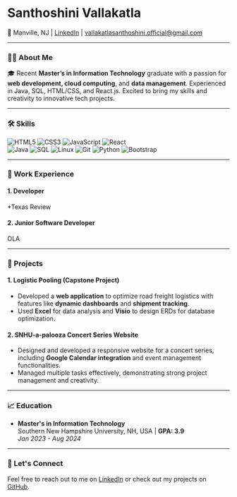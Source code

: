 # **Santhoshini Vallakatla**
📍 Manville, NJ | [LinkedIn](https://www.linkedin.com/in/vsanthoshini) | vallakatlasanthoshini.official@gmail.com

---

### **👩‍💻 About Me**

🎓 Recent **Master’s in Information Technology** graduate with a passion for **web development, cloud computing**, and **data management**. Experienced in Java, SQL, HTML/CSS, and React.js. Excited to bring my skills and creativity to innovative tech projects.

---

### **🛠️ Skills**  
![HTML5](https://img.shields.io/badge/HTML5-E34F26?logo=html5&logoColor=white) ![CSS3](https://img.shields.io/badge/CSS3-1572B6?logo=css3&logoColor=white) ![JavaScript](https://img.shields.io/badge/JavaScript-F7DF1E?logo=javascript&logoColor=black) ![React](https://img.shields.io/badge/React-61DAFB?logo=react&logoColor=black)  
![Java](https://img.shields.io/badge/Java-007396?logo=java&logoColor=white) ![SQL](https://img.shields.io/badge/SQL-4479A1?logo=mysql&logoColor=white) ![Linux](https://img.shields.io/badge/Linux-FCC624?logo=linux&logoColor=black) ![Git](https://img.shields.io/badge/Git-F05032?logo=git&logoColor=white) ![Python](https://img.shields.io/badge/Python-3776AB?logo=python&logoColor=white)
![Bootstrap](https://img.shields.io/badge/Bootstrap-7952B3?logo=bootstrap&logoColor=white)

---

### **💼 Work Experience**

#### 1. Developer 
*Texas Review   

#### 2. Junior Software Developer
OLA 


---

### **🌟 Projects**

#### **1. Logistic Pooling (Capstone Project)**  
- Developed a **web application** to optimize road freight logistics with features like **dynamic dashboards** and **shipment tracking**.
- Used **Excel** for data analysis and **Visio** to design ERDs for database optimization.

#### **2. SNHU-a-palooza Concert Series Website**  
- Designed and developed a responsive website for a concert series, including **Google Calendar integration** and event management functionalities.
- Managed multiple tasks effectively, demonstrating strong project management and creativity.

---

### **📈 Education**  
- **Master's in Information Technology**  
  Southern New Hampshire University, NH, USA | **GPA: 3.9**  
  *Jan 2023 - Aug 2024*  

---

### **🔗 Let's Connect**  
Feel free to reach out to me on [LinkedIn](https://www.linkedin.com/in/vsanthoshini) or check out my projects on [GitHub](https://github.com/).

